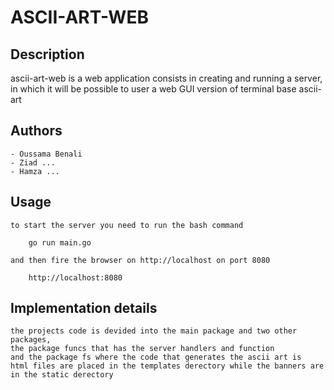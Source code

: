 # ASCII-ART-WEB 

## Description 
ascii-art-web is a web application consists in creating and running a server, in which it will be possible to user a web GUI version of terminal base ascii-art

## Authors
    - Oussama Benali
    - Ziad ...
    - Hamza ...

## Usage
    to start the server you need to run the bash command 
    
        go run main.go

    and then fire the browser on http://localhost on port 8080

        http://localhost:8080

## Implementation details
    the projects code is devided into the main package and two other packages, 
    the package funcs that has the server handlers and function
    and the package fs where the code that generates the ascii art is 
    html files are placed in the templates derectory while the banners are in the static derectory 
    

